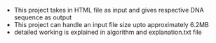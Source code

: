 * This project takes in HTML file as input and gives respective DNA sequence as output
* This project can handle an input file size upto approximately 6.2MB
* detailed working is explained in algorithm and explanation.txt file 
